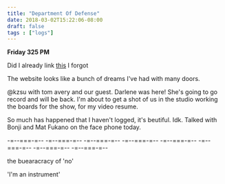 ```yaml
---
title: "Department Of Defense"
date: 2018-03-02T15:22:06-08:00
draft: false
tags : ["logs"]
---
```


**Friday 325 PM**


Did I already link <a href="http://kenfulk.tumblr.com/">this</a> I forgot

The website looks like a bunch of dreams I've had with many doors.

@kzsu with tom avery and our guest. Darlene was here! She's going to go record and will be back. I'm about to get a shot of us in the studio working the boards for the show, for my video resume.

So much has happened that I haven't logged, it's beutiful. Idk. Talked with Bonji and Mat Fukano on the face phone today.

-=--===-=-- -=--===-=-- -=--===-=-- -=--===-=-- -=--===-=-- -=--===-=-- -=--===-=-- -=--===-=--

the buearacracy of 'no'


'I'm an instrument'

